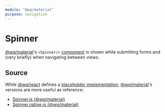 ```yaml
---
module: "@wq/material"
purpose: navigation
---
```


# Spinner

[@wq/material]'s `<Spinner/>` [component] is shown while submitting forms and (very briefly) when navigating between views.

## Source

While [@wq/react] defines a [placeholder implementation][react-src], [@wq/material]'s versions are more useful as reference:

 * [Spinner.js (@wq/material)][material-src]
 * [Spinner.native.js (@wq/material)][material-native-src]

[component]: ./index.md
[@wq/react]: ../@wq/react.md
[@wq/material]: ../@wq/material.md

[react-src]: https://github.com/wq/wq.app/blob/main/packages/react/src/components/Spinner.js
[material-src]: https://github.com/wq/wq.app/blob/main/packages/material/src/components/Spinner.js
[material-native-src]: https://github.com/wq/wq.app/blob/main/packages/material/src/components/Spinner.native.js

